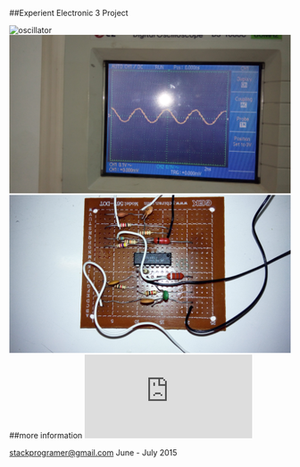 ##Experient Electronic 3 Project

![oscillator](https://github.com/stackprogramer/Exp-Electronic-3/blob/master/images/1%20%281%29.jpg)
![oscillator](https://github.com/stackprogramer/Exp-Electronic-3/blob/master/images/1%20%285%29.jpg)
![oscillator](https://github.com/stackprogramer/Exp-Electronic-3/blob/master/images/1%20%288%29.jpg)
##more information
![help](https://raw.githubusercontent.com/stackprogramer/Exp-Electronic-3/master/MC1496P.pdf)

stackprogramer@gmail.com June - July 2015
